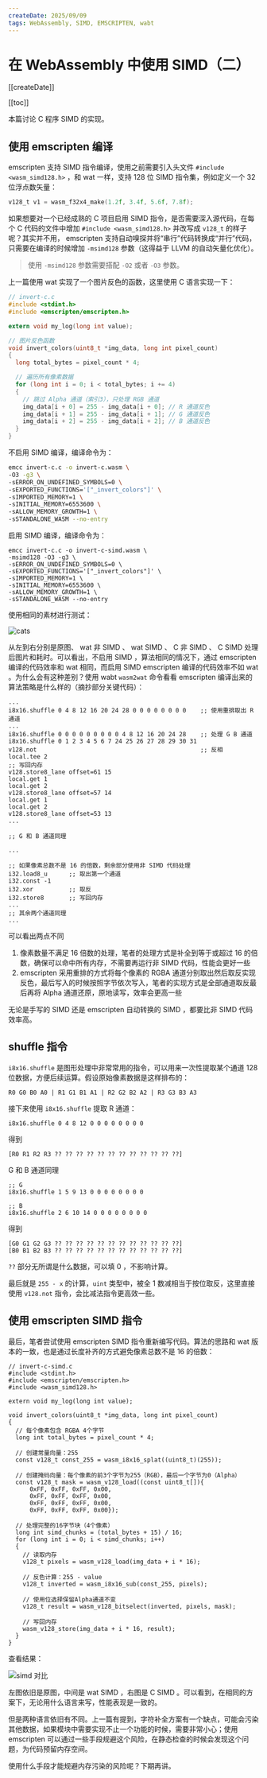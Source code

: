 ```yaml
---
createDate: 2025/09/09
tags: WebAssembly, SIMD, EMSCRIPTEN, wabt
---
```


# 在 WebAssembly 中使用 SIMD（二）

[[createDate]]

[[toc]]

本篇讨论 C 程序 SIMD 的实现。

## 使用 emscripten 编译

emscripten 支持 SIMD 指令编译，使用之前需要引入头文件 `#include <wasm_simd128.h>` ，和 wat 一样，支持 128 位 SIMD 指令集，例如定义一个 32 位浮点数矢量：

```c
v128_t v1 = wasm_f32x4_make(1.2f, 3.4f, 5.6f, 7.8f);
```

如果想要对一个已经成熟的 C 项目启用 SIMD 指令，是否需要深入源代码，在每个 C 代码的文件中增加 `#include <wasm_simd128.h>` 并改写成 `v128_t` 的样子呢？其实并不用， emscripten 支持自动嗅探并将“串行”代码转换成“并行”代码，只需要在编译的时候增加 `-msimd128` 参数（这得益于 LLVM 的自动矢量化优化）。

> 使用 `-msimd128` 参数需要搭配 `-O2` 或者 `-O3` 参数。

上一篇使用 wat 实现了一个图片反色的函数，这里使用 C 语言实现一下：

```c
// invert-c.c
#include <stdint.h>
#include <emscripten/emscripten.h>

extern void my_log(long int value);

// 图片反色函数
void invert_colors(uint8_t *img_data, long int pixel_count)
{
  long total_bytes = pixel_count * 4;

  // 遍历所有像素数据
  for (long int i = 0; i < total_bytes; i += 4)
  {
    // 跳过 Alpha 通道（索引3），只处理 RGB 通道
    img_data[i + 0] = 255 - img_data[i + 0]; // R 通道反色
    img_data[i + 1] = 255 - img_data[i + 1]; // G 通道反色
    img_data[i + 2] = 255 - img_data[i + 2]; // B 通道反色
  }
}
```

不启用 SIMD 编译，编译命令为：

```bash
emcc invert-c.c -o invert-c.wasm \
-O3 -g3 \
-sERROR_ON_UNDEFINED_SYMBOLS=0 \
-sEXPORTED_FUNCTIONS='["_invert_colors"]' \
-sIMPORTED_MEMORY=1 \
-sINITIAL_MEMORY=6553600 \
-sALLOW_MEMORY_GROWTH=1 \
-sSTANDALONE_WASM --no-entry
```

启用 SIMD 编译，编译命令为：

```bash{2}
emcc invert-c.c -o invert-c-simd.wasm \
-msimd128 -O3 -g3 \
-sERROR_ON_UNDEFINED_SYMBOLS=0 \
-sEXPORTED_FUNCTIONS='["_invert_colors"]' \
-sIMPORTED_MEMORY=1 \
-sINITIAL_MEMORY=6553600 \
-sALLOW_MEMORY_GROWTH=1 \
-sSTANDALONE_WASM --no-entry
```

使用相同的素材进行测试：

![cats](https://dev-to-uploads.s3.amazonaws.com/uploads/articles/s1na4q1qgtzgn8alswti.png)

从左到右分别是原图、 wat 非 SIMD 、 wat SIMD 、 C 非 SIMD 、 C SIMD 处理后图片和耗时。可以看出，不启用 SIMD ，算法相同的情况下，通过 emscripten 编译的代码效率和 wat 相同，而启用 SIMD emscripten 编译的代码效率不如 wat 。为什么会有这种差别？使用 wabt `wasm2wat` 命令看看 emscripten 编译出来的算法策略是什么样的（摘抄部分关键代码）：

```wasm
...
i8x16.shuffle 0 4 8 12 16 20 24 28 0 0 0 0 0 0 0 0    ;; 使用重排取出 R 通道
...
i8x16.shuffle 0 0 0 0 0 0 0 0 0 4 8 12 16 20 24 28    ;; 处理 G B 通道
i8x16.shuffle 0 1 2 3 4 5 6 7 24 25 26 27 28 29 30 31
v128.not                                              ;; 反相
local.tee 2
;; 写回内存
v128.store8_lane offset=61 15
local.get 1
local.get 2
v128.store8_lane offset=57 14
local.get 1
local.get 2
v128.store8_lane offset=53 13
...

;; G 和 B 通道同理

...

;; 如果像素总数不是 16 的倍数，剩余部分使用非 SIMD 代码处理
i32.load8_u      ;; 取出第一个通道
i32.const -1
i32.xor          ;; 取反
i32.store8       ;; 写回内存
...
;; 其余两个通道同理
...
```

可以看出两点不同

1. 像素数量不满足 16 倍数的处理，笔者的处理方式是补全到等于或超过 16 的倍数，确保可以命中所有内存，不需要再运行非 SIMD 代码，性能会更好一些
2. emscripten 采用重排的方式将每个像素的 RGBA 通道分别取出然后取反实现反色，最后写入的时候按照字节依次写入，笔者的实现方式是全部通道取反最后再将 Alpha 通道还原，原地读写，效率会更高一些

无论是手写的 SIMD 还是 emscripten 自动转换的 SIMD ，都要比非 SIMD 代码效率高。

## shuffle 指令

`i8x16.shuffle` 是图形处理中非常常用的指令，可以用来一次性提取某个通道 128 位数据，方便后续运算。假设原始像素数据是这样排布的：

```
R0 G0 B0 A0 | R1 G1 B1 A1 | R2 G2 B2 A2 | R3 G3 B3 A3
```

接下来使用 `i8x16.shuffle` 提取 R 通道：

```wasm
i8x16.shuffle 0 4 8 12 0 0 0 0 0 0 0 0
```

得到

```
[R0 R1 R2 R3 ?? ?? ?? ?? ?? ?? ?? ?? ?? ?? ?? ??]
```

G 和 B 通道同理

```wasm
;; G
i8x16.shuffle 1 5 9 13 0 0 0 0 0 0 0 0

;; B
i8x16.shuffle 2 6 10 14 0 0 0 0 0 0 0 0
```

得到

```
[G0 G1 G2 G3 ?? ?? ?? ?? ?? ?? ?? ?? ?? ?? ?? ??]
[B0 B1 B2 B3 ?? ?? ?? ?? ?? ?? ?? ?? ?? ?? ?? ??]
```

`??` 部分无所谓是什么数据，可以填 0 ，不影响计算。

最后就是 `255 - x` 的计算，`uint` 类型中，被全 1 数减相当于按位取反，这里直接使用 `v128.not` 指令，会比减法指令更高效一些。

## 使用 emscripten SIMD 指令

最后，笔者尝试使用 emscripten SIMD 指令重新编写代码。算法的思路和 wat 版本的一致，也是通过长度补齐的方式避免像素总数不是 16 的倍数：

```c{24}
// invert-c-simd.c
#include <stdint.h>
#include <emscripten/emscripten.h>
#include <wasm_simd128.h>

extern void my_log(long int value);

void invert_colors(uint8_t *img_data, long int pixel_count)
{
  // 每个像素包含 RGBA 4个字节
  long int total_bytes = pixel_count * 4;

  // 创建常量向量：255
  const v128_t const_255 = wasm_i8x16_splat((uint8_t)(255));

  // 创建掩码向量：每个像素的前3个字节为255（RGB），最后一个字节为0（Alpha）
  const v128_t mask = wasm_v128_load((const uint8_t[]){
      0xFF, 0xFF, 0xFF, 0x00,
      0xFF, 0xFF, 0xFF, 0x00,
      0xFF, 0xFF, 0xFF, 0x00,
      0xFF, 0xFF, 0xFF, 0x00});

  // 处理完整的16字节块（4个像素）
  long int simd_chunks = (total_bytes + 15) / 16;
  for (long int i = 0; i < simd_chunks; i++)
  {
    // 读取内存
    v128_t pixels = wasm_v128_load(img_data + i * 16);

    // 反色计算：255 - value
    v128_t inverted = wasm_i8x16_sub(const_255, pixels);

    // 使用位选择保留Alpha通道不变
    v128_t result = wasm_v128_bitselect(inverted, pixels, mask);

    // 写回内存
    wasm_v128_store(img_data + i * 16, result);
  }
}
```

查看结果：

![simd 对比](https://dev-to-uploads.s3.amazonaws.com/uploads/articles/no3lcfo5cpp7mpoe7s45.png)

左图依旧是原图，中间是 wat SIMD ，右图是 C SIMD 。可以看到，在相同的方案下，无论用什么语言来写，性能表现是一致的。

但是两种语言依旧有不同。上一篇有提到，字符补全方案有一个缺点，可能会污染其他数据，如果模块中需要实现不止一个功能的时候，需要非常小心；使用 emscripten 可以通过一些手段规避这个风险，在静态检查的时候会发现这个问题，为代码预留内存空间。

使用什么手段才能规避内存污染的风险呢？下期再讲。
